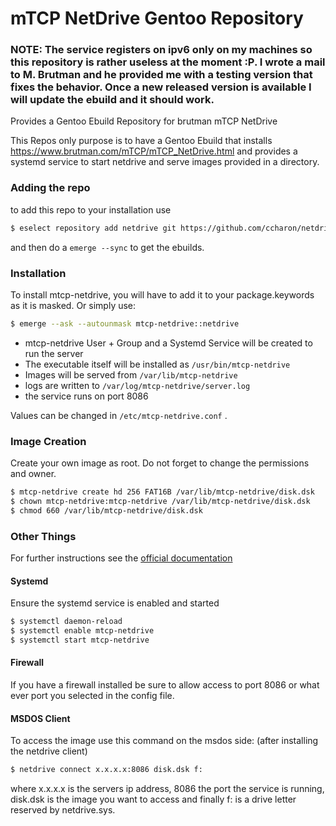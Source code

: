 # mTCP NetDrive Gentoo Repository

### NOTE: The service registers on ipv6 only on my machines so this repository is rather useless at the moment :P. I wrote a mail to M. Brutman and he provided me with a testing version that fixes the behavior. Once a new released version is available I will update the ebuild and it should work.

Provides a Gentoo Ebuild Repository for brutman mTCP NetDrive

This Repos only purpose is to have a Gentoo Ebuild that installs https://www.brutman.com/mTCP/mTCP_NetDrive.html and provides a systemd service to start netdrive and serve images provided in a directory. 

### Adding the repo

to add this repo to your installation use
```bash
$ eselect repository add netdrive git https://github.com/ccharon/netdrive.git
```

and then do a `emerge --sync` to get the ebuilds.

### Installation

To install mtcp-netdrive, you will have to add it to your package.keywords as it is masked. Or simply use:
```bash
$ emerge --ask --autounmask mtcp-netdrive::netdrive
```
 
- mtcp-netdrive User + Group and a Systemd Service will be created to run the server
- The executable itself will be installed as ```/usr/bin/mtcp-netdrive```
- Images will be served from ```/var/lib/mtcp-netdrive```
- logs are written to ```/var/log/mtcp-netdrive/server.log```
- the service runs on port 8086

Values can be changed in ```/etc/mtcp-netdrive.conf``` .

### Image Creation

Create your own image as root. Do not forget to change the permissions and owner.
```bash
$ mtcp-netdrive create hd 256 FAT16B /var/lib/mtcp-netdrive/disk.dsk
$ chown mtcp-netdrive:mtcp-netdrive /var/lib/mtcp-netdrive/disk.dsk
$ chmod 660 /var/lib/mtcp-netdrive/disk.dsk
```

### Other Things

For further instructions see the [official documentation](http://www.brutman.com/mTCP/Netdrive_documentation)

#### Systemd 

Ensure the systemd service is enabled and started
```bash
$ systemctl daemon-reload
$ systemctl enable mtcp-netdrive
$ systemctl start mtcp-netdrive
```

#### Firewall

If you have a firewall installed be sure to allow access to port 8086 or what ever port you selected in the config file.

#### MSDOS Client

To access the image use this command on the msdos side: (after installing the netdrive client)
```bash
$ netdrive connect x.x.x.x:8086 disk.dsk f:
```
where x.x.x.x is the servers ip address, 8086 the port the service is running, disk.dsk is the image you want to access and finally f: is a drive letter reserved by netdrive.sys.
